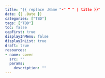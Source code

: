 ```yaml
---
title: "{{ replace .Name "-" " " | title }}"
date: {{ .Date }}
categories: ["TBD"]
tags: ["TBD"]
toc: false
capFirst: true
displayInMenu: false
displayInList: true
draft: true
resources:
- name: cover
  src: ""
  params:
    description: ""
---
```

